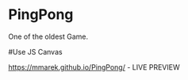 # PingPong
One of the oldest Game.

#Use
JS
Canvas

https://mmarek.github.io/PingPong/ - LIVE PREVIEW
